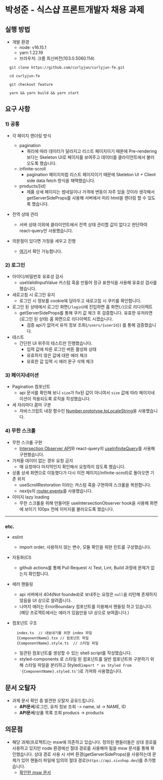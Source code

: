 # 박성준 - 식스샵 프론트개발자 채용 과제

## 실행 방법

- 개발 환경
  - node: v16.15.1
  - yarn 1.22.19
  - 브라우저: 크롬 최신버전(103.0.5060.114)

```
  git clone https://github.com/curlyjun/curlyjun-fe.git

  cd curlyjun-fe

  git checkout feature

  yarn && yarn build && yarn start
```

## 요구 사항

### 1) 공통

- 각 페이지 렌더링 방식
  - pagination
    - 쿼리에 따라 데이터가 달라지고 리스트 페이지이기 때문에 Pre-rendering보다는 Skeleton UI로 페이지를 보여주고 데이터를 클라이언트에서 불러오도록 했습니다.
  - infinite-scroll
    - pagination 페이지처럼 리스트 페이지이기 때문에 Skeleton UI + Client side data fetch 방식을 채택했습니다.
  - products/[id]
    - 제품 상세 페이지는 썸네일이나 가격에 변동이 자주 있을 것이라 생각해서 getServerSideProps를 사용해 서버에서 미리 html을 렌더링 할 수 있도록 했습니다.
- 전역 상태 관리

  - 서버 상태 이외에 클라이언트에서 전역 상태 관리할 값이 없다고 판단하여 react-query만 사용했습니다.

- 의문점이 있다면 가정을 세우고 진행
  - [여기](#의문점)서 확인 가능합니다.

### 2) 로그인

- 아이디/비밀번호 유효성 검사
  - useValidInputValue 커스텀 훅을 만들어 정규 표현식을 사용해 유효성 검사를 했습니다.
- 새로고침 시 로그인 유지
  - 로그인 시 정보를 cookie에 담아두고 새로고침 시 쿠키를 확인합니다.
- 로그인 된 상태에서 로그인 화면(`/login`)에 진입하면 홈 화면(`/`)으로 리다이렉트
  - getServerSideProps를 통해 쿠키 값 체크 후 검증합니다. 유효한 유저라면(로그인 된 상태) 홈 화면으로 리다이렉트 시켰습니다.
    - 검증 api가 없어서 유저 정보 조회(`/users/{userId}`) 를 통해 검증했습니다.
- 테스트
  - 간단한 UI 위주의 테스트만 진행했습니다.
    - 입력 값에 따른 로그인 버튼 활성화 상태
    - 유효하지 않은 값에 대한 에러 체크
    - 유효한 값 입력 시 에러 문구 삭제 체크

### 3) 페이지네이션

- Pagination 컴포넌트
  - api 문서를 확인해 보니 `size`가 fix된 값이 아니여서 `size` 값에 따라 페이지네이션이 적용되도록 로직을 작성했습니다.
- 세 자리마다 콤마 구분
  - 자바스크립트 내장 함수인 [Number.prototype.toLocaleString](https://developer.mozilla.org/en-US/docs/Web/JavaScript/Reference/Global_Objects/Number/toLocaleString)을 사용했습니다.

### 4) 무한 스크롤

- 무한 스크롤 구현
  - [Intersection Observer API](https://developer.mozilla.org/ko/docs/Web/API/Intersection_Observer_API)와 react-query의 [useInfiniteQuery](https://react-query-v3.tanstack.com/reference/useInfiniteQuery#_top)를 사용해 구현했습니다.
- 가져올 데이터 없는 경우 요청 금지
  - 매 요청마다 마지막인지 확인해서 요청하지 않도록 했습니다.
- 상품 상세 화면으로 이동했다가 다시 이전 페이지(/infinite-scroll)로 돌아오면 기존 위치
  - useScrollRestoration 이라는 커스텀 훅을 구현하여 스크롤을 복원합니다.
  - nextjs의 [router.events](https://nextjs.org/docs/api-reference/next/router#routerevents)를 사용했습니다.
- 이미지 lazy loading
  - 무한 스크롤을 위해 만들어둔 useIntersectionObserver hook을 사용해 화면에 보이기 100px 전에 이미지를 불러오도록 했습니다.

---

### etc.

- eslint
  - import order, 사용하지 않는 변수, 모듈 확인을 위한 린트를 구성했습니다.
- 자동화(CI)

  - github actions를 통해 Pull Request 시 Test, Lint, Build 과정에 문제가 없는지 확인합니다.

- 에러 핸들링
  - api 서버에서 404(Not founded)로 보내주는 요청은 `null`을 리턴해 존재하지 않음을 UI 상으로 알려줍니다.
  - 나머지 에러는 ErrorBoundary 컴포넌트를 이용해서 핸들링 하고 있습니다. (해당 프로젝트에서는 에러가 있음만을 UI 상으로 보여줍니다.)
- 컴포넌트 구조
  ```
    index.ts  // 내보내기를 위한 index 파일
    {ComponentName}.tsx // 컴포넌트 파일
    {ComponentName}.style.ts  // 스타일 파일
  ```
  - 일관된 컴포넌트를 생성할 수 있는 shell script를 작성했습니다.
  - styled-components 로 스타일 된 컴포넌트를 일반 컴포넌트와 구분하기 위해 스타일 파일을 분리하고 Styled(`import * as Styled from '{ComponentName}.styled.ts'`)로 가져와 사용했습니다.

## 문서 오탈자

- 과제 문서 확인 중 발견한 오탈자 공유드립니다.
  - **API문서**/로그인, 유저 정보 조회 -> name, id -> NAME, ID
  - **API문서**/상품 목록 조회 producs -> products

## 의문점

- 해당 과제(프로젝트)는 msw에 의존하고 있습니다. 정의된 핸들러들은 상대 경로를 사용하고 있지만 node 환경에선 절대 경로를 사용해야 됨을 msw 문서를 통해 확인했습니다. 상대 경로 사용 시 서버 환경(getServerSideProps)을 사용하는데 문제가 있어 핸들러 파일에 임의의 절대 경로(`https://api.sixshop.dev`)를 추가했습니다.
  - [확인한 msw 문서](https://mswjs.io/docs/getting-started/integrate/node#direct-usage)
